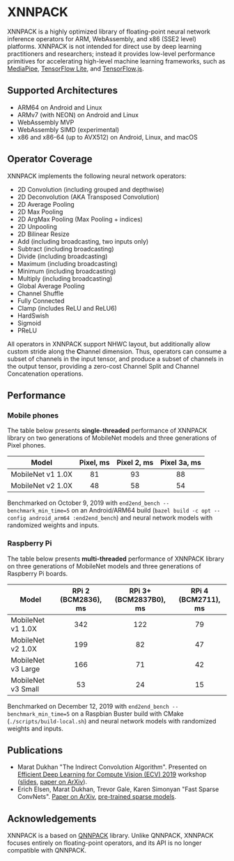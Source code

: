 # XNNPACK

XNNPACK is a highly optimized library of floating-point neural network inference operators for ARM, WebAssembly, and x86 (SSE2 level) platforms. XNNPACK is not intended for direct use by deep learning practitioners and researchers; instead it provides low-level performance primitives for accelerating high-level machine learning frameworks, such as [MediaPipe](https://mediapipe.dev), [TensorFlow Lite](https://www.tensorflow.org/lite), and [TensorFlow.js](https://www.tensorflow.org/js).

## Supported Architectures

- ARM64 on Android and Linux
- ARMv7 (with NEON) on Android and Linux
- WebAssembly MVP
- WebAssembly SIMD (experimental)
- x86 and x86-64 (up to AVX512) on Android, Linux, and macOS

## Operator Coverage

XNNPACK implements the following neural network operators:

- 2D Convolution (including grouped and depthwise)
- 2D Deconvolution (AKA Transposed Convolution)
- 2D Average Pooling
- 2D Max Pooling
- 2D ArgMax Pooling (Max Pooling + indices)
- 2D Unpooling
- 2D Bilinear Resize
- Add (including broadcasting, two inputs only)
- Subtract (including broadcasting)
- Divide (including broadcasting)
- Maximum (including broadcasting)
- Minimum (including broadcasting)
- Multiply (including broadcasting)
- Global Average Pooling
- Channel Shuffle
- Fully Connected
- Clamp (includes ReLU and ReLU6)
- HardSwish
- Sigmoid
- PReLU

All operators in XNNPACK support NHWC layout, but additionally allow custom stride along the **C**hannel dimension. Thus, operators can consume a subset of channels in the input tensor, and produce a subset of channels in the output tensor, providing a zero-cost Channel Split and Channel Concatenation operations.

## Performance

### Mobile phones

The table below presents **single-threaded** performance of XNNPACK library on two generations of MobileNet models and three generations of Pixel phones.

| Model              | Pixel, ms | Pixel 2, ms | Pixel 3a, ms |
| ------------------ | :-------: | :---------: | :----------: |
| MobileNet v1 1.0X  |    81     |      93     |      88      |
| MobileNet v2 1.0X  |    48     |      58     |      54      |

Benchmarked on October 9, 2019 with `end2end_bench --benchmark_min_time=5` on an Android/ARM64 build (`bazel build -c opt --config android_arm64 :end2end_bench`) and neural network models with randomized weights and inputs.

### Raspberry Pi

The table below presents **multi-threaded** performance of XNNPACK library on three generations of MobileNet models and three generations of Raspberry Pi boards.

| Model              | RPi 2 (BCM2836), ms | RPi 3+ (BCM2837B0), ms | RPi 4 (BCM2711), ms |
| ------------------ | :-----------------: | :--------------------: | :-----------------: |
| MobileNet v1 1.0X  |         342         |          122           |          79         |
| MobileNet v2 1.0X  |         199         |           82           |          47         |
| MobileNet v3 Large |         166         |           71           |          42         |
| MobileNet v3 Small |          53         |           24           |          15         |

Benchmarked on December 12, 2019 with `end2end_bench --benchmark_min_time=5` on a Raspbian Buster build with CMake (`./scripts/build-local.sh`) and neural network models with randomized weights and inputs.

## Publications

- Marat Dukhan "The Indirect Convolution Algorithm". Presented on [Efficient Deep Learning for Compute Vision (ECV) 2019](https://sites.google.com/corp/view/ecv2019/) workshop ([slides](https://drive.google.com/file/d/1ZayB3By5ZxxQIRtN7UDq_JvPg1IYd3Ac/view), [paper on ArXiv](https://arxiv.org/abs/1907.02129)).
- Erich Elsen, Marat Dukhan, Trevor Gale, Karen Simonyan "Fast Sparse ConvNets".
  [Paper on ArXiv](https://arxiv.org/abs/1911.09723), [pre-trained sparse
  models](https://github.com/google-research/google-research/tree/master/fastconvnets).

## Acknowledgements

XNNPACK is a based on [QNNPACK](https://github.com/pytorch/QNNPACK) library. Unlike QNNPACK, XNNPACK focuses entirely on floating-point operators, and its API is no longer compatible with QNNPACK.
